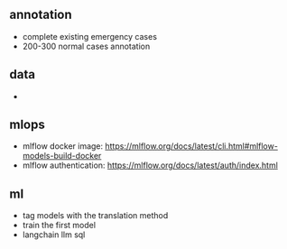 ## annotation
* complete existing emergency cases
* 200-300 normal cases annotation

## data
* 

## mlops
* mlflow docker image: https://mlflow.org/docs/latest/cli.html#mlflow-models-build-docker
* mlflow authentication: https://mlflow.org/docs/latest/auth/index.html

## ml
* tag models with the translation method
* train the first model
* langchain llm sql

